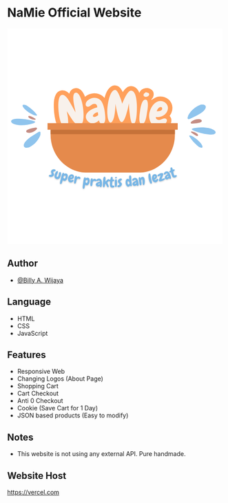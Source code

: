 # NaMie Official Website

![Logo](/src/images/logo.png)

## Author

- [@Billy A. Wijaya](https://www.github.com/tomballz)

## Language

- HTML
- CSS
- JavaScript

## Features

- Responsive Web
- Changing Logos (About Page)
- Shopping Cart
- Cart Checkout
- Anti 0 Checkout
- Cookie (Save Cart for 1 Day)
- JSON based products (Easy to modify)

## Notes

- This website is not using any external API. Pure handmade.

## Website Host

https://vercel.com
